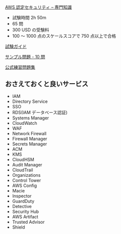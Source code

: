 
[AWS 認定セキュリティ – 専門知識](https://aws.amazon.com/jp/certification/certified-security-specialty/)

* 試験時間 2h 50m
* 65 問
* 300 USD の受験料
* 100 〜 1000 点のスケールスコアで 750 点以上で合格

[試験ガイド](https://d1.awsstatic.com/ja_JP/training-and-certification/docs-security-spec/AWS-Certified-Security-Specialty_Exam-Guide.pdf)

[サンプル問題 - 10 問](https://d1.awsstatic.com/ja_JP/training-and-certification/docs-security-spec/AWS-Certified-Security-Speciality_Sample-Questions.pdf)

[公式練習問題集](https://explore.skillbuilder.aws/learn/course/external/view/elearning/12551/aws-certified-security-specialty-practice-question-set-scs-c01-japanese?ss=sec&sec=prep)


## おさえておくと良いサービス

* IAM
* Directory Service
* SSO
* RDS(IAM データベース認証)
* Systems Manager
* CloudWatch
* WAF
* Network Firewall
* Firewall Manager
* Secrets Manager
* ACM
* KMS
* CloudHSM
* Audit Manager
* CloudTrail
* Organizations
* Control Tower
* AWS Config
* Macie
* Inspector
* GuardDuty
* Detective
* Security Hub
* AWS Artifact
* Trusted Advisor
* Shield




